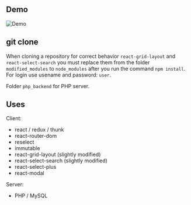 ## Demo
<img src="https://image.prntscr.com/image/TaEVrYzOQ4mzI1Y2toOEnA.png" alt="Demo" />

## git clone
When cloning a repository for correct behavior ```react-grid-layout``` and ```react-select-search``` you must replace them from the folder ```modified_modules``` to ```node_modules``` after you run the command ```npm install```.
For login use usename and password: ```user```.

Folder ```php_backend``` for PHP server.

## Uses 

Client:

* react / redux / thunk
* react-router-dom
* reselect
* immutable
* react-grid-layout (slightly modified)
* react-select-search (slightly modified)
* react-select-plus
* react-modal

Server:

* PHP / MySQL